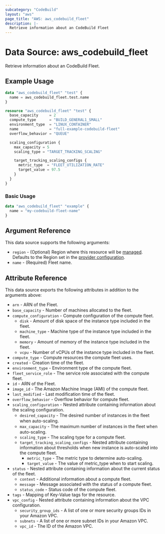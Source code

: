 ```yaml
---
subcategory: "CodeBuild"
layout: "aws"
page_title: "AWS: aws_codebuild_fleet"
description: |-
  Retrieve information about an CodeBuild Fleet
---
```


# Data Source: aws_codebuild_fleet

Retrieve information about an CodeBuild Fleet.

## Example Usage

```terraform
data "aws_codebuild_fleet" "test" {
  name = aws_codebuild_fleet.test.name
}

resource "aws_codebuild_fleet" "test" {
  base_capacity     = 2
  compute_type      = "BUILD_GENERAL1_SMALL"
  environment_type  = "LINUX_CONTAINER"
  name              = "full-example-codebuild-fleet"
  overflow_behavior = "QUEUE"

  scaling_configuration {
    max_capacity = 5
    scaling_type = "TARGET_TRACKING_SCALING"

    target_tracking_scaling_configs {
      metric_type  = "FLEET_UTILIZATION_RATE"
      target_value = 97.5
    }
  }
}
```

### Basic Usage

```terraform
data "aws_codebuild_fleet" "example" {
  name = "my-codebuild-fleet-name"
}
```

## Argument Reference

This data source supports the following arguments:

* `region` - (Optional) Region where this resource will be [managed](https://docs.aws.amazon.com/general/latest/gr/rande.html#regional-endpoints). Defaults to the Region set in the [provider configuration](https://registry.terraform.io/providers/hashicorp/aws/latest/docs#aws-configuration-reference).
* `name` - (Required) Fleet name.

## Attribute Reference

This data source exports the following attributes in addition to the arguments above:

* `arn` - ARN of the Fleet.
* `base_capacity` - Number of machines allocated to the ﬂeet.
* `compute_configuration` - Compute configuration of the compute fleet.
    * `disk` - Amount of disk space of the instance type included in the fleet.
    * `machine_type` - Machine type of the instance type included in the fleet.
    * `memory` - Amount of memory of the instance type included in the fleet.
    * `vcpu` - Number of vCPUs of the instance type included in the fleet.
* `compute_type` - Compute resources the compute fleet uses.
* `created` - Creation time of the fleet.
* `environment_type` - Environment type of the compute fleet.
* `fleet_service_role` - The service role associated with the compute fleet.
* `id` - ARN of the Fleet.
* `image_id` - The Amazon Machine Image (AMI) of the compute fleet.
* `last_modified` - Last modification time of the fleet.
* `overflow_behavior` - Overflow behavior for compute fleet.
* `scaling_configuration` -  Nested attribute containing information about the scaling configuration.
    * `desired_capacity` - The desired number of instances in the ﬂeet when auto-scaling.
    * `max_capacity` - The maximum number of instances in the ﬂeet when auto-scaling.
    * `scaling_type` - The scaling type for a compute fleet.
    * `target_tracking_scaling_configs` - Nested attribute containing information about thresholds when new instance is auto-scaled into the compute fleet.
        * `metric_type` - The metric type to determine auto-scaling.
        * `target_value` - The value of metric_type when to start scaling.
* `status` - Nested attribute containing information about the current status of the fleet.
    * `context` - Additional information about a compute fleet.
    * `message` - Message associated with the status of a compute fleet.
    * `status_code` - Status code of the compute fleet.
* `tags` - Mapping of Key-Value tags for the resource.
* `vpc_config` - Nested attribute containing information about the VPC configuration.
    * `security_group_ids` - A list of one or more security groups IDs in your Amazon VPC.
    * `subnets` - A list of one or more subnet IDs in your Amazon VPC.
    * `vpc_id` - The ID of the Amazon VPC.
